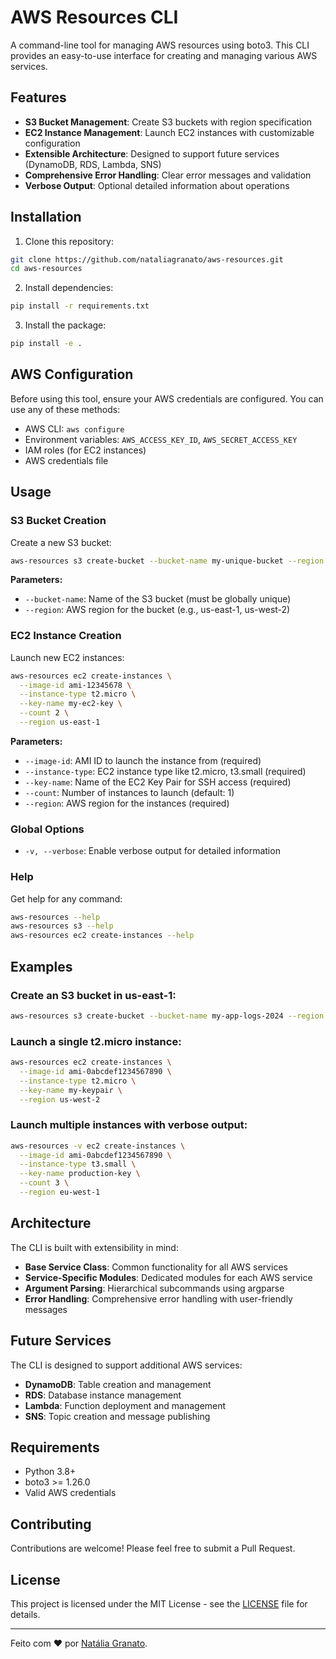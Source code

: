 # AWS Resources CLI

A command-line tool for managing AWS resources using boto3. This CLI provides an easy-to-use interface for creating and managing various AWS services.

## Features

- **S3 Bucket Management**: Create S3 buckets with region specification
- **EC2 Instance Management**: Launch EC2 instances with customizable configuration
- **Extensible Architecture**: Designed to support future services (DynamoDB, RDS, Lambda, SNS)
- **Comprehensive Error Handling**: Clear error messages and validation
- **Verbose Output**: Optional detailed information about operations

## Installation

1. Clone this repository:
```bash
git clone https://github.com/nataliagranato/aws-resources.git
cd aws-resources
```

2. Install dependencies:
```bash
pip install -r requirements.txt
```

3. Install the package:
```bash
pip install -e .
```

## AWS Configuration

Before using this tool, ensure your AWS credentials are configured. You can use any of these methods:

- AWS CLI: `aws configure`
- Environment variables: `AWS_ACCESS_KEY_ID`, `AWS_SECRET_ACCESS_KEY`
- IAM roles (for EC2 instances)
- AWS credentials file

## Usage

### S3 Bucket Creation

Create a new S3 bucket:

```bash
aws-resources s3 create-bucket --bucket-name my-unique-bucket --region us-west-2
```

**Parameters:**
- `--bucket-name`: Name of the S3 bucket (must be globally unique)
- `--region`: AWS region for the bucket (e.g., us-east-1, us-west-2)

### EC2 Instance Creation

Launch new EC2 instances:

```bash
aws-resources ec2 create-instances \
  --image-id ami-12345678 \
  --instance-type t2.micro \
  --key-name my-ec2-key \
  --count 2 \
  --region us-east-1
```

**Parameters:**
- `--image-id`: AMI ID to launch the instance from (required)
- `--instance-type`: EC2 instance type like t2.micro, t3.small (required)
- `--key-name`: Name of the EC2 Key Pair for SSH access (required)
- `--count`: Number of instances to launch (default: 1)
- `--region`: AWS region for the instances (required)

### Global Options

- `-v, --verbose`: Enable verbose output for detailed information

### Help

Get help for any command:

```bash
aws-resources --help
aws-resources s3 --help
aws-resources ec2 create-instances --help
```

## Examples

### Create an S3 bucket in us-east-1:
```bash
aws-resources s3 create-bucket --bucket-name my-app-logs-2024 --region us-east-1
```

### Launch a single t2.micro instance:
```bash
aws-resources ec2 create-instances \
  --image-id ami-0abcdef1234567890 \
  --instance-type t2.micro \
  --key-name my-keypair \
  --region us-west-2
```

### Launch multiple instances with verbose output:
```bash
aws-resources -v ec2 create-instances \
  --image-id ami-0abcdef1234567890 \
  --instance-type t3.small \
  --key-name production-key \
  --count 3 \
  --region eu-west-1
```

## Architecture

The CLI is built with extensibility in mind:

- **Base Service Class**: Common functionality for all AWS services
- **Service-Specific Modules**: Dedicated modules for each AWS service
- **Argument Parsing**: Hierarchical subcommands using argparse
- **Error Handling**: Comprehensive error handling with user-friendly messages

## Future Services

The CLI is designed to support additional AWS services:

- **DynamoDB**: Table creation and management
- **RDS**: Database instance management  
- **Lambda**: Function deployment and management
- **SNS**: Topic creation and message publishing

## Requirements

- Python 3.8+
- boto3 >= 1.26.0
- Valid AWS credentials

## Contributing

Contributions are welcome! Please feel free to submit a Pull Request.

## License

This project is licensed under the MIT License - see the [LICENSE](LICENSE) file for details.

---

Feito com ❤️ por [Natália Granato](https://github.com/nataliagranato).
